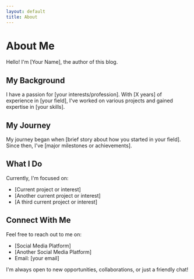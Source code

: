 ```yaml
---
layout: default
title: About
---
```


# About Me

Hello! I'm [Your Name], the author of this blog.

## My Background

I have a passion for [your interests/profession]. With [X years] of experience in [your field], I've worked on various projects and gained expertise in [your skills].

## My Journey

My journey began when [brief story about how you started in your field]. Since then, I've [major milestones or achievements].

## What I Do

Currently, I'm focused on:

- [Current project or interest]
- [Another current project or interest]
- [A third current project or interest]

## Connect With Me

Feel free to reach out to me on:

- [Social Media Platform]
- [Another Social Media Platform]
- Email: [your email]

I'm always open to new opportunities, collaborations, or just a friendly chat!
